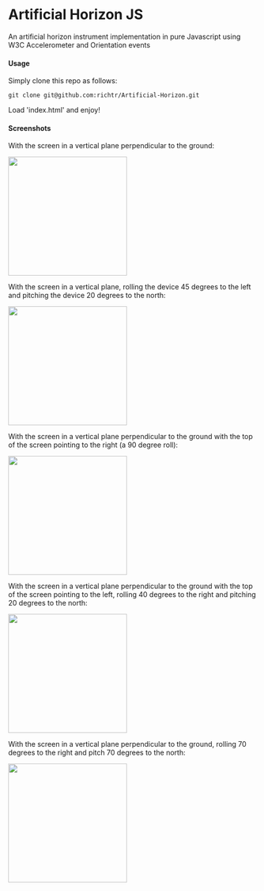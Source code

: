 Artificial Horizon JS
====================

An artificial horizon instrument implementation in pure Javascript using W3C Accelerometer and Orientation events

#### Usage ####

Simply clone this repo as follows:

    git clone git@github.com:richtr/Artificial-Horizon.git
    
Load 'index.html' and enjoy!

#### Screenshots ####

With the screen in a vertical plane perpendicular to the ground:

<img src="https://github.com/richtr/Artificial-Horizon/raw/master/screenshots/artificialhorizon1.png" width="240"/>

With the screen in a vertical plane, rolling the device 45 degrees to the left and pitching the device 20 degrees to the north:

<img src="https://github.com/richtr/Artificial-Horizon/raw/master/screenshots/artificialhorizon2.png" width="240"/>

With the screen in a vertical plane perpendicular to the ground with the top of the screen pointing to the right (a 90 degree roll):

<img src="https://github.com/richtr/Artificial-Horizon/raw/master/screenshots/artificialhorizon3.png" height="240"/>

With the screen in a vertical plane perpendicular to the ground with the top of the screen pointing to the left, rolling 40 degrees to the right and pitching 20 degrees to the north:

<img src="https://github.com/richtr/Artificial-Horizon/raw/master/screenshots/artificialhorizon4.png" height="240"/>

With the screen in a vertical plane perpendicular to the ground, rolling 70 degrees to the right and pitch 70 degrees to the north:

<img src="https://github.com/richtr/Artificial-Horizon/raw/master/screenshots/artificialhorizon5.png" width="240"/>